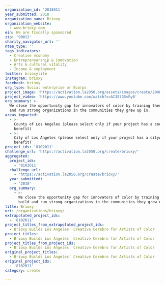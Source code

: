 ```yaml
---
organization_id: '2018011'
year_submitted: 2018
organization_name: Brioxy
organization_website:
  - www.brioxy.com
ein: We are fiscally sponsored
zip: '90012'
charity_navigator_url: ''
ntee_type: ''
tags_indicators:
  - Creative economy
  - Entrepreneurship & innovation
  - Arts & cultural vitality
  - Income & employment
twitter: brioxylife
instagram: brioxy
facebook: brioxy
org_type: Social enterprise or Bcorps
project_image: 'https://activation.la2050.org/assets/images/create/2048-wide/brioxy.jpg'
project_video: 'https://www.youtube.com/watch?v=AC3S73SvRy0'
org_summary: >-
  We close the opportunity gap for innovators of color by training them to build
  and run strong organizations in the communities they grew up in.
areas_impacted:
  - >-
    County of Los Angeles (please select only if your project has a countywide
    benefit)
  - >-
    City of Los Angeles (please select only if your project has a citywide
    benefit)
project_ids: '8102011'
challenge_url: 'https://activation.la2050.org/create/brioxy/'
aggregated:
  project_ids:
    - '8102011'
  challenge_url:
    - 'https://activation.la2050.org/create/brioxy/'
  year_submitted:
    - '2018'
  org_summary:
    - >-
      We close the opportunity gap for innovators of color by training them to
      build and run strong organizations in the communities they grew up in.
title: Brioxy
uri: /organizations/brioxy/
extrapolated_project_ids:
  - '8102011'
project_titles_from_extrapolated_project_ids:
  - Brioxy Builds Los Angeles' Creative Cerebro for Artists of Color
project_titles:
  - Brioxy Builds Los Angeles' Creative Cerebro for Artists of Color
project_titles_from_project_ids:
  - Brioxy Builds Los Angeles' Creative Cerebro for Artists of Color
original_project_titles:
  - Brioxy Builds Los Angeles’ Creative Cerebro for Artists of Color
original_project_ids:
  - '8102011'
category: create

---
```

